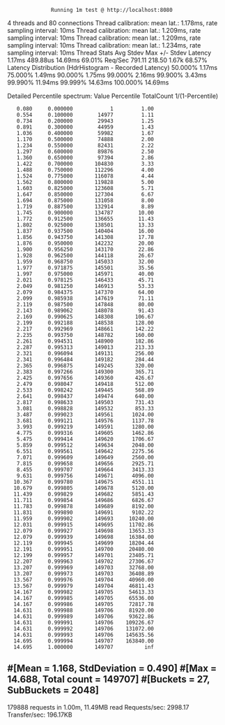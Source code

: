                   Running 1m test @ http://localhost:8080
4 threads and 80 connections
Thread calibration: mean lat.: 1.178ms, rate sampling interval: 10ms
Thread calibration: mean lat.: 1.209ms, rate sampling interval: 10ms
Thread calibration: mean lat.: 1.209ms, rate sampling interval: 10ms
Thread calibration: mean lat.: 1.234ms, rate sampling interval: 10ms
Thread Stats   Avg      Stdev     Max   +/- Stdev
Latency     1.17ms  489.88us  14.69ms   69.01%
Req/Sec   791.11    218.50     1.67k    68.57%
Latency Distribution (HdrHistogram - Recorded Latency)
50.000%    1.17ms
75.000%    1.49ms
90.000%    1.75ms
99.000%    2.16ms
99.900%    3.43ms
99.990%   11.94ms
99.999%   14.63ms
100.000%   14.69ms

Detailed Percentile spectrum:
Value   Percentile   TotalCount 1/(1-Percentile)

       0.080     0.000000            1         1.00
       0.554     0.100000        14977         1.11
       0.734     0.200000        29943         1.25
       0.891     0.300000        44959         1.43
       1.036     0.400000        59982         1.67
       1.170     0.500000        74888         2.00
       1.234     0.550000        82431         2.22
       1.297     0.600000        89876         2.50
       1.360     0.650000        97394         2.86
       1.422     0.700000       104830         3.33
       1.488     0.750000       112296         4.00
       1.524     0.775000       116078         4.44
       1.562     0.800000       119828         5.00
       1.603     0.825000       123608         5.71
       1.647     0.850000       127304         6.67
       1.694     0.875000       131058         8.00
       1.719     0.887500       132914         8.89
       1.745     0.900000       134787        10.00
       1.772     0.912500       136655        11.43
       1.802     0.925000       138501        13.33
       1.837     0.937500       140404        16.00
       1.856     0.943750       141308        17.78
       1.876     0.950000       142232        20.00
       1.900     0.956250       143170        22.86
       1.928     0.962500       144118        26.67
       1.959     0.968750       145033        32.00
       1.977     0.971875       145501        35.56
       1.997     0.975000       145971        40.00
       2.021     0.978125       146433        45.71
       2.049     0.981250       146913        53.33
       2.079     0.984375       147370        64.00
       2.099     0.985938       147619        71.11
       2.119     0.987500       147848        80.00
       2.143     0.989062       148078        91.43
       2.169     0.990625       148308       106.67
       2.199     0.992188       148538       128.00
       2.217     0.992969       148661       142.22
       2.235     0.993750       148782       160.00
       2.261     0.994531       148900       182.86
       2.287     0.995313       149013       213.33
       2.321     0.996094       149131       256.00
       2.341     0.996484       149182       284.44
       2.365     0.996875       149245       320.00
       2.383     0.997266       149300       365.71
       2.425     0.997656       149360       426.67
       2.479     0.998047       149418       512.00
       2.533     0.998242       149445       568.89
       2.641     0.998437       149474       640.00
       2.817     0.998633       149503       731.43
       3.081     0.998828       149532       853.33
       3.487     0.999023       149561      1024.00
       3.681     0.999121       149576      1137.78
       3.993     0.999219       149591      1280.00
       4.775     0.999316       149605      1462.86
       5.475     0.999414       149620      1706.67
       5.859     0.999512       149634      2048.00
       6.551     0.999561       149642      2275.56
       7.071     0.999609       149649      2560.00
       7.815     0.999658       149656      2925.71
       8.455     0.999707       149664      3413.33
       9.631     0.999756       149671      4096.00
      10.367     0.999780       149675      4551.11
      10.679     0.999805       149678      5120.00
      11.439     0.999829       149682      5851.43
      11.711     0.999854       149686      6826.67
      11.783     0.999878       149689      8192.00
      11.831     0.999890       149691      9102.22
      11.959     0.999902       149693     10240.00
      12.031     0.999915       149695     11702.86
      12.079     0.999927       149698     13653.33
      12.079     0.999939       149698     16384.00
      12.119     0.999945       149699     18204.44
      12.191     0.999951       149700     20480.00
      12.199     0.999957       149701     23405.71
      12.207     0.999963       149702     27306.67
      13.207     0.999969       149703     32768.00
      13.207     0.999973       149703     36408.89
      13.567     0.999976       149704     40960.00
      13.567     0.999979       149704     46811.43
      14.167     0.999982       149705     54613.33
      14.167     0.999985       149705     65536.00
      14.167     0.999986       149705     72817.78
      14.631     0.999988       149706     81920.00
      14.631     0.999989       149706     93622.86
      14.631     0.999991       149706    109226.67
      14.631     0.999992       149706    131072.00
      14.631     0.999993       149706    145635.56
      14.695     0.999994       149707    163840.00
      14.695     1.000000       149707          inf
#[Mean    =        1.168, StdDeviation   =        0.490]
#[Max     =       14.688, Total count    =       149707]
#[Buckets =           27, SubBuckets     =         2048]
----------------------------------------------------------
179888 requests in 1.00m, 11.49MB read
Requests/sec:   2998.17
Transfer/sec:    196.17KB